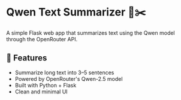 # Qwen Text Summarizer 🧠✂️

A simple Flask web app that summarizes text using the Qwen model through the OpenRouter API.

## 🚀 Features

- Summarize long text into 3–5 sentences
- Powered by OpenRouter's Qwen-2.5 model
- Built with Python + Flask
- Clean and minimal UI